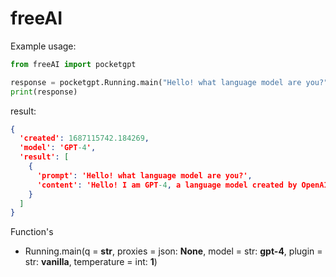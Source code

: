 # freeAI
Example usage:
```python
from freeAI import pocketgpt

response = pocketgpt.Running.main("Hello! what language model are you?")
print(response)
```

result:
```json
{
  'created': 1687115742.184269,
  'model': 'GPT-4',
  'result': [
    {
      'prompt': 'Hello! what language model are you?',
      'content': 'Hello! I am GPT-4, a language model created by OpenAI. If you have questions or need information, I'm happy to help.'
    }
  ]
}
```
Function's
* Running.main(q = **str**, proxies = json: **None**, model = str: **gpt-4**, plugin = str: **vanilla**, temperature = int: **1**)